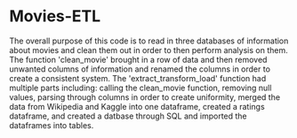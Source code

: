 # Movies-ETL

The overall purpose of this code is to read in three databases of information about movies and clean them out in order to then perform analysis on them. The function 'clean_movie' brought in a row of data and then removed unwanted columns of information and renamed the columns in order to create a consistent system. The 'extract_transform_load' function had multiple parts including: calling the clean_movie function, removing null values, parsing through columns in order to create uniformity, merged the data from Wikipedia and Kaggle into one dataframe, created a ratings dataframe, and created a datbase through SQL and imported the dataframes into tables. 
